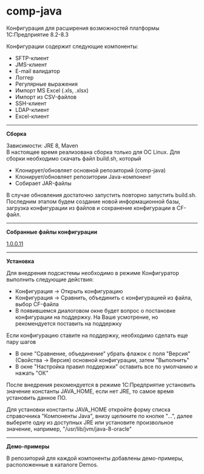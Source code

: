 # comp-java

Конфигурация для расширения возможностей платформы 1С:Предприятие 8.2-8.3

Конфигурации содержит следующие компоненты:
<ul>
  <li>SFTP-клиент</li>
  <li>JMS-клиент</li>
  <li>E-mail валидатор</li>
  <li>Логгер</li>
  <li>Регулярные выражения</li>
  <li>Импорт MS Excel (.xls, .xlsx)</li>
  <li>Импорт из CSV-файлов</li>  
  <li>SSH-клиент</li>  		
  <li>LDAP-клиент</li>
  <li>Excel-клиент</li>  	
</ul>

<hr>
<p><b>Сборка<br></b></p>
<p>Зависимости: JRE 8, Maven<br>
В настоящее время реализована сборка только для ОС Linux.
	Для сборки необходимо скачать файл build.sh, который</p>
<ul>
  <li>Клонирует/обновляет основной репозиторий (comp-java)</li>
  <li>Клонирует/обновляет репозитории Java-компонент</li>
  <li>Собирает JAR-файлы</li>
</ul>
В случае обновления достаточно запустить повторно запустить build.sh.
Последним этапом будем создание новой информационной базы, 
загрузка конфигурации из файлов и сохранение конфигурации в CF-файл.

<hr>
<p><b>Собранные файлы конфигурации<br></b></p>
<a href="https://yadi.sk/d/bTFRFy-53a3aZw" target="_blank">1.0.0.11</a>

<hr>
<b>Установка</b>
<p>Для внедрения подсистемы необходимо в режиме Конфигуратор выполнить следующие действия:</p>
<ul>
  <li>Конфигурация -> Открыть конфигурацию</li>
  <li>Конфигурация -> Сравнить, объединить с конфигурацией из файла, выбор CF-файла</li>
  <li>В появившемся диалоговом окне будет вопрос о постановке конфигурации на поддержку. 
    На Ваше усмотрение, но рекомендуется поставить на поддержку</li>
</ul>
<p>Если конфигурацию ставите на поддержку, необходимо сделать еще пару шагов</p>
<ul>
  <li>В окне "Сравнение, объединение" убрать флажок с поля "Версия" (Свойства -> Версия) основной конфигурации, затем "Выполнить"</li>
  <li>В окне "Настройка правил поддержки" оставить все по умолчанию и нажать "ОК"</li>
</ul>
<p>После внедрения рекомендуется в режиме 1С:Предприятие установить значение константы JAVA_HOME, 
  если нет JRE, то самое время установить данное ПО. 
<p>  
  Для установки константы JAVA_HOME откройте форму списка справочника "Компоненты Java",
  внизу щелкните по кнопке "...", далее выберите одну из доступных JRE или установите произвольное значение, 
  например, "/usr/lib/jvm/java-8-oracle"
</p>  

<hr>
<p><b>Демо-примеры<br></b></p>
<p>В репозиторий для каждой компоненты добавлены демо-примеры, расположенные в каталоге Demos.</p>